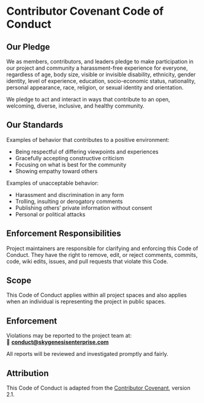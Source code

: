 # Contributor Covenant Code of Conduct

## Our Pledge

We as members, contributors, and leaders pledge to make participation in our project and community a harassment-free experience for everyone, regardless of age, body size, visible or invisible disability, ethnicity, gender identity, level of experience, education, socio-economic status, nationality, personal appearance, race, religion, or sexual identity and orientation.

We pledge to act and interact in ways that contribute to an open, welcoming, diverse, inclusive, and healthy community.

## Our Standards

Examples of behavior that contributes to a positive environment:

- Being respectful of differing viewpoints and experiences
- Gracefully accepting constructive criticism
- Focusing on what is best for the community
- Showing empathy toward others

Examples of unacceptable behavior:

- Harassment and discrimination in any form
- Trolling, insulting or derogatory comments
- Publishing others’ private information without consent
- Personal or political attacks

## Enforcement Responsibilities

Project maintainers are responsible for clarifying and enforcing this Code of Conduct. They have the right to remove, edit, or reject comments, commits, code, wiki edits, issues, and pull requests that violate this Code.

## Scope

This Code of Conduct applies within all project spaces and also applies when an individual is representing the project in public spaces.

## Enforcement

Violations may be reported to the project team at:  
📧 **conduct@skygenesisenterprise.com**

All reports will be reviewed and investigated promptly and fairly.

## Attribution

This Code of Conduct is adapted from the [Contributor Covenant](https://www.contributor-covenant.org), version 2.1.